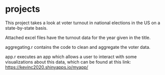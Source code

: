 # projects

This project takes a look at voter turnout in national elections in the US on a state-by-state basis.

Attached excel files have the turnout data for the year given in the title.

aggregating.r contains the code to clean and aggregate the voter data.

app.r executes an app which allows a user to interact with some visualizations about this data, which can be found at
this link: https://kevinc2020.shinyapps.io/myapp/
